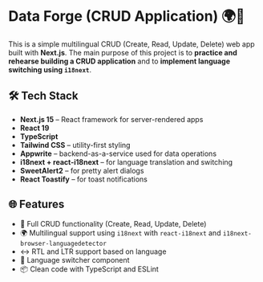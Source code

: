 # Data Forge (CRUD Application) 🌍📝

This is a simple multilingual CRUD (Create, Read, Update, Delete) web app built with **Next.js**. The main purpose of this project is to **practice and rehearse building a CRUD application** and to **implement language switching using `i18next`**.

## 🛠 Tech Stack

- **Next.js 15** – React framework for server-rendered apps
- **React 19**
- **TypeScript**
- **Tailwind CSS** – utility-first styling
- **Appwrite** – backend-as-a-service used for data operations
- **i18next + react-i18next** – for language translation and switching
- **SweetAlert2** – for pretty alert dialogs
- **React Toastify** – for toast notifications

## 🌐 Features

- 🔁 Full CRUD functionality (Create, Read, Update, Delete)
- 🌍 Multilingual support using `i18next` with `react-i18next` and `i18next-browser-languagedetector`
- ↔️ RTL and LTR support based on language
- 💬 Language switcher component
- 📦 Clean code with TypeScript and ESLint
